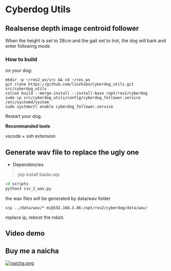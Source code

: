 # Cyberdog Utils

## Realsense depth image centroid follower
When the height is set to 28cm and the gait set to trot, the dog will bark and enter following mode

### **How to build**

on your dog:
```
mkdir -p ~/ros2_ws/src && cd ~/ros_ws
git clone https://github.com/linzhibo/Cyberdog_utils.git src/cyberdog_utils
colcon build --merge-install --install-base /opt/ros2/cyberdog
sudo cp src/cyberdog_utils/config/cyberdog_follower.service /etc/systemd/system
sudo systemctl enable cyberdog_follower.service 
```
Restart your dog.

**Recommanded tools**

vscode + ssh extension 

## Generate wav file to replace the ugly one
* Dependencies
> pip install baidu-aip
``` bash
cd scripts
python3 csv_2_wav.py
```
the wav files will be generated by data/wav folder

```
scp ../data/wav/* mi@192.168.3.86:/opt/ros2/cyberdog/data/wav/

```
replace ip, reboot the robot.

## Video demo

## Buy me a naicha
[![naicha.png](https://i.postimg.cc/3wpBk5GQ/naicha.png)](https://postimg.cc/Lq9fWWvx)